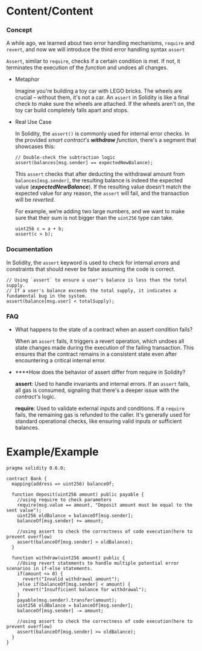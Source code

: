 # Content/Content

### Concept

A while ago, we learned about two error handling mechanisms, `require` and `revert`, and now we will introduce the third error handling syntax `assert`

`Assert`, similar to `require`, checks if a certain condition is met. If not, it terminates the execution of the *function* and undoes all changes. 

- Metaphor
    
    Imagine you're building a toy car with LEGO bricks. The wheels are crucial – without them, it's not a car. An `assert` in Solidity is like a final check to make sure the wheels are attached. If the wheels aren't on, the toy car build completely falls apart and stops.
    
- Real Use Case
    
    In Solidity, the `assert()` is commonly used for internal error checks. In the provided *smart contract's* ***withdraw** function*, there's a segment that showcases this:
    
    ```solidity
    // Double-check the subtraction logic
    assert(balances[msg.sender] == expectedNewBalance);
    
    ```
    
    This `assert` checks that after deducting the withdrawal amount from `balances[msg.sender]`, the resulting balance is indeed the expected value (***expectedNewBalance***). If the resulting value doesn't match the expected value for any reason, the `assert` will fail, and the transaction will be *reverted*.
    
    For example, we‘re adding two large numbers, and we want to make sure that their sum is not bigger than the `uint256` type can take.
    
    ```solidity
    uint256 c = a + b; 
    assert(c > b);
    ```
    

### Documentation

In Solidity, the `assert` keyword is used to check for internal *errors* and constraints that should never be false assuming the code is correct.

```solidity
// Using `assert` to ensure a user's balance is less than the total supply. 
// If a user's balance exceeds the total supply, it indicates a fundamental bug in the system.
assert(balance[msg.user] < totalSupply);
```

### FAQ

- What happens to the state of a contract when an assert condition fails?
    
    When an `assert` fails, it triggers a revert operation, which undoes all state changes made during the execution of the failing transaction. This ensures that the contract remains in a consistent state even after encountering a critical internal error.
    
- ****How does the behavior of assert differ from require in Solidity?
    
    **assert**: Used to handle invariants and internal errors. If an `assert` fails, all gas is consumed, signaling that there's a deeper issue with the *contract's* logic.
    
    **require**: Used to validate external inputs and conditions. If a `require` fails, the remaining gas is refunded to the caller. It's generally used for standard operational checks, like ensuring valid inputs or sufficient balances.
    

# Example/Example

```solidity
pragma solidity 0.6.0;

contract Bank {
  mapping(address => uint256) balanceOf;

  function deposit(uint256 amount) public payable {
    //using require to check parameters
    require(msg.value == amount, "Deposit amount must be equal to the sent value");
    uint256 oldBalance = balanceOf[msg.sender];
    balanceOf[msg.sender] += amount;

    //using assert to check the correctness of code execution(here to prevent overflow)
    assert(balanceOf[msg.sender] > oldBalance);
  }

  function withdraw(uint256 amount) public {
    //Using revert statements to handle multiple potential error scenarios in if-else statements.
    if(amount <= 0) {
      revert("Invalid withdrawal amount");
    }else if(balanceOf[msg.sender] < amount) {
      revert("Insufficient balance for withdrawal");
    }
    payable(msg.sender).transfer(amount);
    uint256 oldBalance = balanceOf[msg.sender];
    balanceOf[msg.sender] -= amount;

    //using assert to check the correctness of code execution(here to prevent overflow)
    assert(balanceOf[msg.sender] >= oldBalance);
  }
}
```
